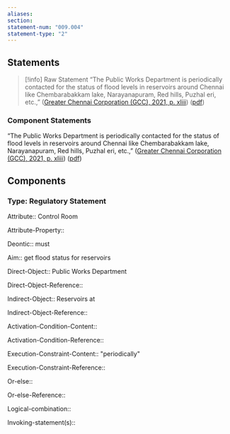 ```yaml
---
aliases: 
section: 
statement-num: "009.004"
statement-type: "2"
---
```

## Statements 
> [!info] Raw Statement
> “The Public Works Department is periodically contacted for the status of flood levels in reservoirs around Chennai like Chembarabakkam lake, Narayanapuram, Red hills, Puzhal eri, etc.,” ([Greater Chennai Corporation (GCC), 2021, p. xliii](zotero://select/library/items/AZZSXLC8)) ([pdf](zotero://open-pdf/library/items/ZWDYK52D?page=43&annotation=FERJXXIF)) 
> 

### Component Statements
“The Public Works Department is periodically contacted for the status of flood levels in reservoirs around Chennai like Chembarabakkam lake, Narayanapuram, Red hills, Puzhal eri, etc.,” ([Greater Chennai Corporation (GCC), 2021, p. xliii](zotero://select/library/items/AZZSXLC8)) ([pdf](zotero://open-pdf/library/items/ZWDYK52D?page=43&annotation=FERJXXIF)) 
## Components
### Type: Regulatory Statement
Attribute:: Control Room

Attribute-Property::


Deontic:: must 


Aim:: get flood status for reservoirs


Direct-Object:: Public Works Department

Direct-Object-Reference:: 


Indirect-Object:: Reservoirs at 

Indirect-Object-Reference:: 


Activation-Condition-Content::

Activation-Condition-Reference:: 


Execution-Constraint-Content:: "periodically"

Execution-Constraint-Reference:: 


Or-else::

Or-else-Reference:: 


Logical-combination::


Invoking-statement(s)::
